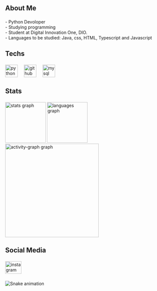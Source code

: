 <h2 align="left">About Me</h2>

###

<p align="left">- Python Devoloper<br>- Studying programming<br>- Student at Digital Innovation One, DIO.<br>- Languages ​​to be studied: Java, css, HTML, Typescript and Javascript</p>

###

<h2 align="left">Techs</h2>

###

<div align="left">
  <img src="https://cdn.jsdelivr.net/gh/devicons/devicon/icons/python/python-original.svg" height="40" alt="python logo"  />
  <img width="12" />
  <img src="https://skillicons.dev/icons?i=github" height="40" alt="github logo"  />
  <img width="12" />
  <img src="https://skillicons.dev/icons?i=mysql" height="40" alt="mysql logo"  />
</div>

###

<h2 align="left">Stats</h2>

###

<div align="left">
  <img src="https://github-readme-stats.vercel.app/api?username=VituzDev&hide_title=false&hide_rank=false&show_icons=true&include_all_commits=true&count_private=false&disable_animations=false&theme=jolly&locale=en&hide_border=true&order=1" height="130" alt="stats graph"  />
  <img src="https://github-readme-stats.vercel.app/api/top-langs?username=VituzDev&locale=en&hide_title=false&layout=compact&card_width=320&langs_count=12&theme=jolly&hide_border=true&order=2" height="130" alt="languages graph"  />
  <img src="https://github-readme-activity-graph.vercel.app/graph?username=VituzDev&radius=16&theme=dracula&area=true&order=5&hide_border=true" height="300" alt="activity-graph graph"  />
</div>

###

<h2 align="left">Social Media</h2>

###

<div align="left">
  <a href="https://www.instagram.com/euvitoramorim" target="_blank">
    <img src="https://raw.githubusercontent.com/maurodesouza/profile-readme-generator/master/src/assets/icons/social/instagram/default.svg" width="52" height="40" alt="instagram logo"  />
  </a>
</div>

###

<img src="https://raw.githubusercontent.com/VituzDev/VituzDev/output/snake.svg" alt="Snake animation" />

###
